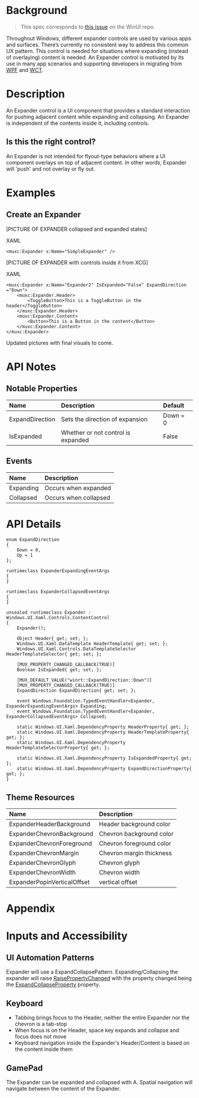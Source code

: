 <!-- The purpose of this spec is to describe a new feature and
its APIs that make up a new feature in WinUI. -->

<!-- There are two audiences for the spec. The first are people
that want to evaluate and give feedback on the API, as part of
the submission process.  When it's complete
it will be incorporated into the public documentation at
docs.microsoft.com (http://docs.microsoft.com/uwp/toolkits/winui/).
Hopefully we'll be able to copy it mostly verbatim.
So the second audience is everyone that reads there to learn how
and why to use this API. -->

# Background
<!-- Use this section to provide background context for the new API(s) 
in this spec. -->

<!-- This section and the appendix are the only sections that likely
do not get copied to docs.microsoft.com; they're just an aid to reading this spec. -->

<!-- If you're modifying an existing API, included a link here to the
existing page(s) -->

<!-- For example, this section is a place to explain why you're adding this API rather than
modifying an existing API. -->

<!-- For example, this is a place to provide a brief explanation of some dependent
area, just explanation enough to understand this new API, rather than telling
the reader "go read 100 pages of background information posted at ...". -->
 > This spec corresponds to [this issue](https://github.com/microsoft/microsoft-ui-xaml/issues/3279) on the WinUI repo. 

Throughout Windows, different expander controls are used by various apps and surfaces. There’s currently no consistent way to address this common UX pattern. This control is needed for situations where expanding (instead of overlaying) content is needed.  An Expander control is motivated by its use in many app scenarios and supporting developers in migrating from [WPF](https://docs.microsoft.com/en-us/dotnet/desktop/wpf/controls/expander-overview?view=netframeworkdesktop-4.8) and [WCT](https://docs.microsoft.com/en-us/windows/communitytoolkit/controls/expander).  

# Description
<!-- Use this section to provide a brief description of the feature.
For an example, see the introduction to the PasswordBox control 
(http://docs.microsoft.com/windows/uwp/design/controls-and-patterns/password-box). -->
An Expander control is a UI component that provides a standard interaction for pushing adjacent content while expanding and collapsing. An Expander is independent of the contents inside it, including controls. 

## Is this the right control?
An Expander is not intended for flyout-type behaviors where a UI component overlays on top of adjacent content. In other words, Expander will 'push' and not overlay or fly out.

# Examples
<!-- Use this section to explain the features of the API, showing
example code with each description. The general format is: 
  feature explanation,
  example code
  feature explanation,
  example code
  etc.-->
  
<!-- Code samples should be in C# and/or C++/WinRT -->

<!-- As an example of this section, see the Examples section for the PasswordBox control 
(https://docs.microsoft.com/windows/uwp/design/controls-and-patterns/password-box#examples). -->

## Create an Expander
[PICTURE OF EXPANDER collapsed and expanded states]

XAML
~~~~
<muxc:Expander x:Name="SimpleExpander" />
~~~~

[PICTURE OF EXPANDER with controls inside it from XCG]

XAML
~~~~
<muxc:Expander x:Name="Expander2" IsExpanded="False" ExpandDirection ="Down">
    <muxc:Expander.Header>
        <ToggleButton>This is a ToggleButton in the header</ToggleButton>
    </muxc:Expander.Header>
    <muxc:Expander.Content>
        <Button>This is a Button in the content</Button>
    </muxc:Expander.Content>
</muxc:Expander>
~~~~

Updated pictures with final visuals to come. 

# API Notes
<!-- Option 1: Give a one or two line description of each API (type
and member), or at least the ones that aren't obvious
from their name.  These descriptions are what show up
in IntelliSense. For properties, specify the default value of the property if it
isn't the type's default (for example an int-typed property that doesn't default to zero.) -->

<!-- Option 2: Put these descriptions in the below API Details section,
with a "///" comment above the member or type. -->
## Notable Properties
| Name | Description | Default |
| :---------- | :------- | :------- |
| ExpandDirection | Sets the direction of expansion | Down = 0 |
| IsExpanded | Whether or not control is expanded | False |

## Events
| Name | Description | 
| :---------- | :------- | 
| Expanding | Occurs when expanded |
| Collapsed| Occurs when collapsed |

# API Details
<!-- The exact API, in MIDL3 format (https://docs.microsoft.com/en-us/uwp/midl-3/) -->
~~~~
enum ExpandDirection
{
    Down = 0,
    Up = 1
};

runtimeclass ExpanderExpandingEventArgs
{
}

runtimeclass ExpanderCollapsedEventArgs
{
}
 
unsealed runtimeclass Expander : Windows.UI.Xaml.Controls.ContentControl
{
    Expander();

    Object Header{ get; set; };
    Windows.UI.Xaml.DataTemplate HeaderTemplate{ get; set; };
    Windows.UI.Xaml.Controls.DataTemplateSelector HeaderTemplateSelector{ get; set; };

    [MUX_PROPERTY_CHANGED_CALLBACK(TRUE)]
    Boolean IsExpanded{ get; set; };

    [MUX_DEFAULT_VALUE("winrt::ExpandDirection::Down")]
    [MUX_PROPERTY_CHANGED_CALLBACK(TRUE)]
    ExpandDirection ExpandDirection{ get; set; };

    event Windows.Foundation.TypedEventHandler<Expander, ExpanderExpandingEventArgs> Expanding;
    event Windows.Foundation.TypedEventHandler<Expander, ExpanderCollapsedEventArgs> Collapsed;

    static Windows.UI.Xaml.DependencyProperty HeaderProperty{ get; };
    static Windows.UI.Xaml.DependencyProperty HeaderTemplateProperty{ get; };
    static Windows.UI.Xaml.DependencyProperty HeaderTemplateSelectorProperty{ get; };

    static Windows.UI.Xaml.DependencyProperty IsExpandedProperty{ get; };
    static Windows.UI.Xaml.DependencyProperty ExpandDirectionProperty{ get; };
}
~~~~

## Theme Resources

| Name| Description | 
| :---------- | :------- | 
| ExpanderHeaderBackground | Header background color| 
| ExpanderChevronBackground | Chevron background color| 
| ExpanderChevronForeground | Chevron foreground color| 
| ExpanderChevronMargin | Chevron margin thickness| 
| ExpanderChevronGlyph | Chevron glyph| 
| ExpanderChevronWidth | Chevron width|
| ExpanderPopinVerticalOffset | vertical offset | 

# Appendix
<!-- Anything else that you want to write down for posterity, but 
that isn't necessary to understand the purpose and usage of the API.
For example, implementation details. -->

# Inputs and Accessibility
## UI Automation Patterns
Expander will use a ExpandCollapsePattern. Expanding/Collapsing the expander will raise [RaisePropertyChanged](https://docs.microsoft.com/en-us/uwp/api/windows.ui.xaml.automation.peers.automationpeer.raisepropertychangedevent?view=winrt-19041) with the property changed being the [ExpandCollapseProperty](https://docs.microsoft.com/en-us/uwp/api/windows.ui.xaml.automation.expandcollapsepatternidentifiers.expandcollapsestateproperty?view=winrt-19041) property.

## Keyboard
* Tabbing brings focus to the Header, neither the entire Expander nor the chevron is a tab-stop
* When focus is on the Header, space key expands and collapse and focus does not move
* Keyboard navigation inside the Expander's Header/Content is based on the content inside them

## GamePad
The Expander can be expanded and collapsed with A. Spatial navigation will navigate between the content of the Expander. 
